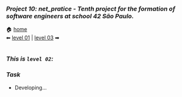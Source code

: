 ### _Project 10: net_pratice - Tenth project for the formation of software engineers at school 42 São Paulo._

🏠 [home](https://github.com/Vinicius-Santoro/42-formation-lvl2-10.net_pratice)<br>
⬅ [level 01](https://github.com/Vinicius-Santoro/42-formation-lvl2-10.net_pratice/blob/main/readmes/level01.md) | [level 03](https://github.com/Vinicius-Santoro/42-formation-lvl2-10.net_pratice/blob/main/readmes/level03.md) ➡
<h1></h1>

### _This is `level 02`:_

### _Task_
- Developing...

